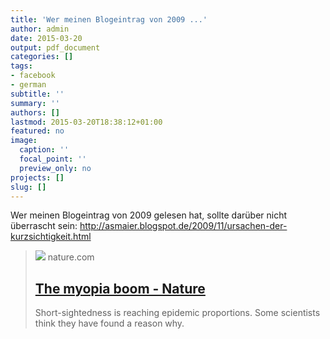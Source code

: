 ```yaml
---
title: 'Wer meinen Blogeintrag von 2009 ...'
author: admin
date: 2015-03-20
output: pdf_document
categories: []
tags:
- facebook
- german
subtitle: ''
summary: ''
authors: []
lastmod: 2015-03-20T18:38:12+01:00
featured: no
image:
  caption: ''
  focal_point: ''
  preview_only: no
projects: []
slug: []
---
```

Wer meinen Blogeintrag von 2009 gelesen hat, sollte darüber nicht überrascht sein: http://asmaier.blogspot.de/2009/11/ursachen-der-kurzsichtigkeit.html
> [![](https://media.springernature.com/m685/springer-static/image/art%3A10.1038%2F519276a/MediaObjects/41586_2015_Article_BF519276a_Figa_HTML.jpg)](http://www.nature.com/news/the-myopia-boom-1.17120?WT.mc_id=TWT_NatureNews)
> nature.com
> ## [The myopia boom - Nature](http://www.nature.com/news/the-myopia-boom-1.17120?WT.mc_id=TWT_NatureNews)
>
>Short-sightedness is reaching epidemic proportions. Some scientists think they have found a reason why.

